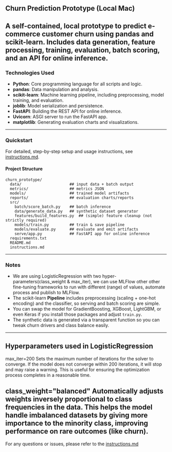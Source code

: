 ## Churn Prediction Prototype (Local Mac)

A self-contained, local prototype to predict e-commerce customer churn using pandas and scikit-learn. Includes data generation, feature processing, training, evaluation, batch scoring, and an API for online inference.
---

### Technologies Used

- **Python**: Core programming language for all scripts and logic.
- **pandas**: Data manipulation and analysis.
- **scikit-learn**: Machine learning pipeline, including preprocessing, model training, and evaluation.
- **joblib**: Model serialization and persistence.
- **FastAPI**: Building the REST API for online inference.
- **Uvicorn**: ASGI server to run the FastAPI app.
- **matplotlib**: Generating evaluation charts and visualizations.
---

### Quickstart

For detailed, step-by-step setup and usage instructions, see [instructions.md](./instructions.md).

#### Project Structure

```
churn_prototype/
  data/                     ## input data + batch output
  metrics/                  ## metrics JSON
  models/                   ## trained model artifacts
  reports/                  ## evaluation charts/reports
  src/
    batch/score_batch.py    ## batch inference
    data/generate_data.py   ## synthetic dataset generator
    features/build_features.py  ## (simple) feature cleanup (not strictly required)
    models/train.py         ## train & save pipeline
    models/evaluate.py      ## evaluate and emit artifacts
    serve/app.py            ## FastAPI app for online inference
  requirements.txt
  README.md
  instructions.md
```

---

### Notes
- We are using LogisticRegression with two hyper-parameters(class_weight & max_iter), we can use MLFlow other other fine-tuning frameworks to run with different (range) of values, automate process and publish to MLFlow.
- The scikit-learn **Pipeline** includes preprocessing (scaling + one-hot encoding) and the classifier, so serving and batch scoring are simple.
- You can swap the model for GradientBoosting, XGBoost, LightGBM, or even Keras if you install those packages and adjust `train.py`.
- The synthetic data is generated via a transparent function so you can tweak churn drivers and class balance easily.

---
Hyperparameters used in LogisticRegression
---
max_iter=200
Sets the maximum number of iterations for the solver to converge. If the model does not converge within 200 iterations, it will stop and may raise a warning. This is useful for ensuring the optimization process completes in a reasonable time.

class_weight="balanced"
Automatically adjusts weights inversely proportional to class frequencies in the data. This helps the model handle imbalanced datasets by giving more importance to the minority class, improving performance on rare outcomes (like churn).
---
For any questions or issues, please refer to the [instructions.md](./instructions.md)
